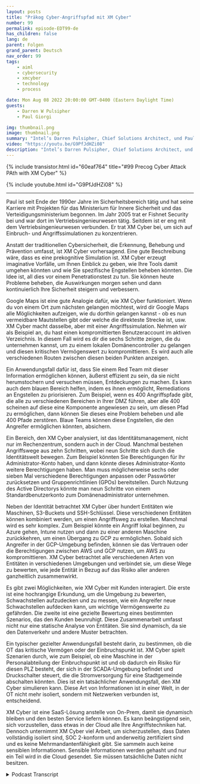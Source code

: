 ```yaml
---
layout: posts
title: "Präkog Cyber-Angriffspfad mit XM Cyber"
number: 99
permalink: episode-EDT99-de
has_children: false
lang: de
parent: Folgen
grand_parent: Deutsch
nav_order: 99
tags:
    - aiml
    - cybersecurity
    - xmcyber
    - technology
    - process

date: Mon Aug 08 2022 20:00:00 GMT-0400 (Eastern Daylight Time)
guests:
    - Darren W Pulsipher
    - Paul Giorgi

img: thumbnail.png
image: thumbnail.png
summary: "Intel’s Darren Pulsipher, Chief Solutions Architect, und Paul Giorgi, Direktor des Vertriebsingenieurwesens bei XM Cyber, diskutieren, wie die Technologie von XM Cyber Organisationen dabei helfen kann, Angriffspfade aufzudecken und das Risiko zu reduzieren."
video: "https://youtu.be/G9PfJdHZi08"
description: "Intel’s Darren Pulsipher, Chief Solutions Architect, und Paul Giorgi, Direktor des Vertriebsingenieurwesens bei XM Cyber, diskutieren, wie die Technologie von XM Cyber Organisationen dabei helfen kann, Angriffspfade aufzudecken und das Risiko zu reduzieren."
---
```


<div>
{% include transistor.html id="60eaf764" title="#99 Precog Cyber Attack PAth with XM Cyber" %}

{% include youtube.html id="G9PfJdHZi08" %}
</div>

---

Paul ist seit Ende der 1990er Jahre im Sicherheitsbereich tätig und hat seine Karriere mit Projekten für das Ministerium für Innere Sicherheit und das Verteidigungsministerium begonnen. Im Jahr 2005 trat er Fishnet Security bei und war dort im Vertriebsingenieurwesen tätig. Seitdem ist er eng mit dem Vertriebsingenieurwesen verbunden. Er trat XM Cyber bei, um sich auf Einbruch- und Angriffssimulationen zu konzentrieren.

Anstatt der traditionellen Cybersicherheit, die Erkennung, Behebung und Prävention umfasst, ist XM Cyber vorhersagend. Eine gute Beschreibung wäre, dass es eine prekognitive Simulation ist. XM Cyber erzeugt imaginative Vorfälle, um Ihnen Einblick zu geben, wie Ihre Tools damit umgehen könnten und wie Sie spezifische Engstellen beheben könnten. Die Idee ist, all dies vor einem Penetrationstest zu tun. Sie können heute Probleme beheben, die Auswirkungen morgen sehen und dann kontinuierlich Ihre Sicherheit steigern und verbessern.

Google Maps ist eine gute Analogie dafür, wie XM Cyber funktioniert. Wenn du von einem Ort zum nächsten gelangen möchtest, wird dir Google Maps alle Möglichkeiten aufzeigen, wie du dorthin gelangen kannst - ob es nun vermeidbare Mautstellen gibt oder welche die direkteste Strecke ist, usw. XM Cyber macht dasselbe, aber mit einer Angriffssimulation. Nehmen wir als Beispiel an, du hast einen kompromittierten Benutzeraccount im aktiven Verzeichnis. In diesem Fall wird es dir die sechs Schritte zeigen, die du unternehmen kannst, um zu einem lokalen Domänencontroller zu gelangen und diesen kritischen Vermögenswert zu kompromittieren. Es wird auch alle verschiedenen Routen zwischen diesen beiden Punkten anzeigen.

Ein Anwendungsfall dafür ist, dass Sie einem Red Team mit dieser Information ermöglichen können, äußerst effizient zu sein, da sie nicht herumstochern und versuchen müssen, Entdeckungen zu machen. Es kann auch dem blauen Bereich helfen, indem es ihnen ermöglicht, Remediations an Engstellen zu priorisieren. Zum Beispiel, wenn es 400 Angriffspfade gibt, die alle zu verschiedenen Bereichen in Ihrer DMZ führen, aber alle 400 scheinen auf diese eine Komponente angewiesen zu sein, um diesen Pfad zu ermöglichen, dann können Sie dieses eine Problem beheben und alle 400 Pfade zerstören. Blaue Teams können diese Engstellen, die den Angreifer ermöglichen könnten, absichern.

Ein Bereich, den XM Cyber analysiert, ist das Identitätsmanagement, nicht nur im Rechenzentrum, sondern auch in der Cloud. Manchmal bestehen Angriffswege aus zehn Schritten, wobei neun Schritte sich durch die Identitätswelt bewegen. Zum Beispiel könnten Sie Berechtigungen für Ihr Administrator-Konto haben, und dann könnte dieses Administrator-Konto weitere Berechtigungen haben. Man muss möglicherweise sechs oder sieben Mal verschiedene Berechtigungen anpassen oder Passwörter zurücksetzen und Gruppenrichtlinien (GPOs) bereitstellen. Durch Nutzung des Active Directorys könnte man neun Schritte von einem Standardbenutzerkonto zum Domänenadministrator unternehmen.

Neben der Identität betrachtet XM Cyber über hundert Entitäten wie Maschinen, S3-Buckets und SSH-Schlüssel. Diese verschiedenen Entitäten können kombiniert werden, um einen Angriffsweg zu erstellen. Manchmal wird es sehr komplex. Zum Beispiel könnte ein Angriff lokal beginnen, zu Azure gehen, Intune nutzen und dann zu einer anderen Maschine zurückkehren, um einen Übergang zu GCP zu ermöglichen. Sobald sich Angreifer in der GCP-Umgebung befinden, können sie das Vertrauen oder die Berechtigungen zwischen AWS und GCP nutzen, um AWS zu kompromittieren. XM Cyber betrachtet alle verschiedenen Arten von Entitäten in verschiedenen Umgebungen und verbindet sie, um diese Wege zu bewerten, wie jede Entität in Bezug auf das Risiko aller anderen ganzheitlich zusammenwirkt.

Es gibt zwei Möglichkeiten, wie XM Cyber mit Kunden interagiert. Die erste ist eine hochrangige Erkundung, um die Umgebung zu bewerten, Schwachstellen aufzudecken und zu messen, wie ein Angreifer neue Schwachstellen aufdecken kann, um wichtige Vermögenswerte zu gefährden. Die zweite ist eine gezielte Bewertung eines bestimmten Szenarios, das den Kunden beunruhigt. Diese Zusammenarbeit umfasst nicht nur eine statische Analyse von Entitäten. Sie sind dynamisch, da sie den Datenverkehr und andere Muster betrachten.

Ein typischer gezielter Anwendungsfall besteht darin, zu bestimmen, ob die OT das kritische Vermögen oder der Einbruchspunkt ist. XM Cyber spielt Szenarien durch, wie zum Beispiel, ob eine Maschine in der Personalabteilung der Einbruchspunkt ist und ob dadurch ein Risiko für diesen PLZ besteht, der sich in der SCADA-Umgebung befindet und Druckschalter steuert, die die Stromversorgung für eine Stadtgemeinde abschalten könnten. Dies ist ein tatsächlicher Anwendungsfall, den XM Cyber simulieren kann. Diese Art von Informationen ist in einer Welt, in der OT nicht mehr isoliert, sondern mit Netzwerken verbunden ist, entscheidend.

XM Cyber ist eine SaaS-Lösung anstelle von On-Prem, damit sie dynamisch bleiben und den besten Service liefern können. Es kann beängstigend sein, sich vorzustellen, dass etwas in der Cloud alle Ihre Angriffstechniken hat. Dennoch unternimmt XM Cyber viel Arbeit, um sicherzustellen, dass Daten vollständig isoliert sind, SOC 2-konform und anderweitig zertifiziert sind und es keine Mehrmandantenfähigkeit gibt. Sie sammeln auch keine sensiblen Informationen. Sensible Informationen werden gehasht und nur ein Teil wird in die Cloud gesendet. Sie müssen tatsächliche Daten nicht besitzen.



<details>
<summary> Podcast Transcript </summary>

<p></p>

</details>
